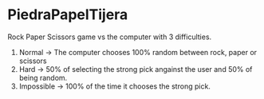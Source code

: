 # PiedraPapelTijera
Rock Paper Scissors game vs the computer with 3 difficulties.
1. Normal -> The computer chooses 100% random between rock, paper or scissors
2. Hard -> 50% of selecting the strong pick angainst the user and 50% of being random.
3. Impossible -> 100% of the time it chooses the strong pick.
